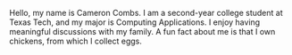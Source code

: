 Hello, my name is Cameron Combs. I am a second-year college student at Texas Tech, and my major is Computing Applications. I enjoy having meaningful discussions with my family. A fun fact about me is that I own chickens, from which I collect eggs.